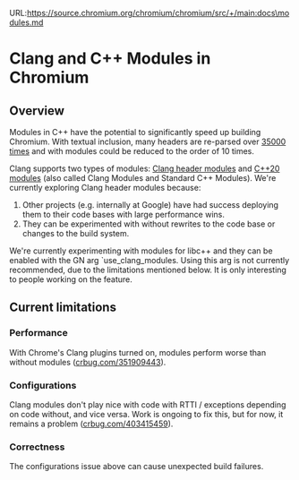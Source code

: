 URL:https://source.chromium.org/chromium/chromium/src/+/main:docs\modules.md
# Clang and C++ Modules in Chromium

## Overview

Modules in C++ have the potential to significantly speed up building Chromium.
With textual inclusion, many headers are re-parsed over
[35000 times](https://commondatastorage.googleapis.com/chromium-browser-clang/include-analysis.html)
and with modules could be reduced to the order of 10 times.

Clang supports two types of modules:
[Clang header modules](https://clang.llvm.org/docs/Modules.html) and
[C++20 modules](https://clang.llvm.org/docs/StandardCPlusPlusModules.html) (also
called Clang Modules and Standard C++ Modules). We're currently exploring Clang
header modules because:
1. Other projects (e.g. internally at Google) have had success deploying them to
their code bases with large performance wins.
2. They can be experimented with without rewrites to the code base or changes to
the build system.

We're currently experimenting with modules for libc++ and they can be enabled
with the GN arg `use_clang_modules. Using this arg is not currently
recommended, due to the limitations mentioned below.
It is only interesting to people working on the feature.

## Current limitations

### Performance

With Chrome's Clang plugins turned on, modules perform worse than without
modules ([crbug.com/351909443](https://crbug.com/351909443)).

### Configurations

Clang modules don't play nice with code with RTTI / exceptions depending on
code without, and vice versa. Work is ongoing to fix this, but for now, it
remains a problem ([crbug.com/403415459](https://crbug.com/403415459)).

### Correctness

The configurations issue above can cause unexpected build failures.

